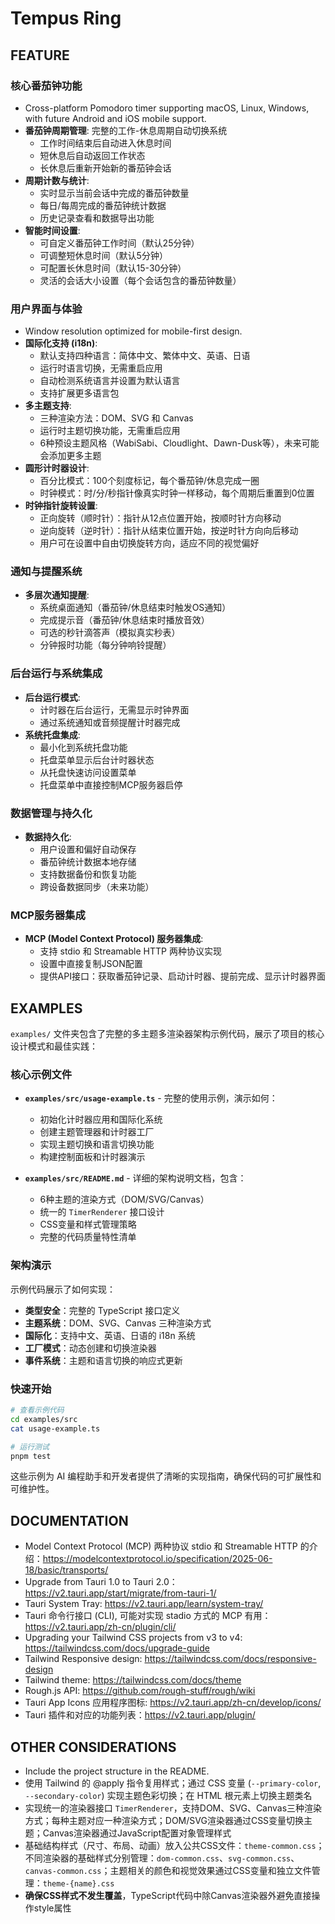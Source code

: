 # Tempus Ring

## FEATURE

### 核心番茄钟功能

- Cross-platform Pomodoro timer supporting macOS, Linux, Windows, with future Android and iOS mobile support.
- **番茄钟周期管理**: 完整的工作-休息周期自动切换系统
  - 工作时间结束后自动进入休息时间
  - 短休息后自动返回工作状态
  - 长休息后重新开始新的番茄钟会话
- **周期计数与统计**:
  - 实时显示当前会话中完成的番茄钟数量
  - 每日/每周完成的番茄钟统计数据
  - 历史记录查看和数据导出功能
- **智能时间设置**:
  - 可自定义番茄钟工作时间（默认25分钟）
  - 可调整短休息时间（默认5分钟）
  - 可配置长休息时间（默认15-30分钟）
  - 灵活的会话大小设置（每个会话包含的番茄钟数量）

### 用户界面与体验

- Window resolution optimized for mobile-first design.
- **国际化支持 (i18n)**:
  - 默认支持四种语言：简体中文、繁体中文、英语、日语
  - 运行时语言切换，无需重启应用
  - 自动检测系统语言并设置为默认语言
  - 支持扩展更多语言包
- **多主题支持**:
  - 三种渲染方法：DOM、SVG 和 Canvas
  - 运行时主题切换功能，无需重启应用
  - 6种预设主题风格（WabiSabi、Cloudlight、Dawn-Dusk等），未来可能会添加更多主题
- **圆形计时器设计**:
  - 百分比模式：100个刻度标记，每个番茄钟/休息完成一圈
  - 时钟模式：时/分/秒指针像真实时钟一样移动，每个周期后重置到0位置
- **时钟指针旋转设置**:
  - 正向旋转（顺时针）：指针从12点位置开始，按顺时针方向移动
  - 逆向旋转（逆时针）：指针从结束位置开始，按逆时针方向向后移动
  - 用户可在设置中自由切换旋转方向，适应不同的视觉偏好

### 通知与提醒系统

- **多层次通知提醒**:
  - 系统桌面通知（番茄钟/休息结束时触发OS通知）
  - 完成提示音（番茄钟/休息结束时播放音效）
  - 可选的秒针滴答声（模拟真实秒表）
  - 分钟报时功能（每分钟响铃提醒）

### 后台运行与系统集成

- **后台运行模式**:
  - 计时器在后台运行，无需显示时钟界面
  - 通过系统通知或音频提醒计时器完成
- **系统托盘集成**:
  - 最小化到系统托盘功能
  - 托盘菜单显示后台计时器状态
  - 从托盘快速访问设置菜单
  - 托盘菜单中直接控制MCP服务器启停

### 数据管理与持久化

- **数据持久化**:
  - 用户设置和偏好自动保存
  - 番茄钟统计数据本地存储
  - 支持数据备份和恢复功能
  - 跨设备数据同步（未来功能）

### MCP服务器集成

- **MCP (Model Context Protocol) 服务器集成**:
  - 支持 stdio 和 Streamable HTTP 两种协议实现
  - 设置中直接复制JSON配置
  - 提供API接口：获取番茄钟记录、启动计时器、提前完成、显示计时器界面

## EXAMPLES

`examples/` 文件夹包含了完整的多主题多渲染器架构示例代码，展示了项目的核心设计模式和最佳实践：

### 核心示例文件

- **`examples/src/usage-example.ts`** - 完整的使用示例，演示如何：
  - 初始化计时器应用和国际化系统
  - 创建主题管理器和计时器工厂
  - 实现主题切换和语言切换功能
  - 构建控制面板和计时器演示

- **`examples/src/README.md`** - 详细的架构说明文档，包含：
  - 6种主题的渲染方式（DOM/SVG/Canvas）
  - 统一的 `TimerRenderer` 接口设计
  - CSS变量和样式管理策略
  - 完整的代码质量特性清单

### 架构演示

示例代码展示了如何实现：

- **类型安全**：完整的 TypeScript 接口定义
- **主题系统**：DOM、SVG、Canvas 三种渲染方式
- **国际化**：支持中文、英语、日语的 i18n 系统
- **工厂模式**：动态创建和切换渲染器
- **事件系统**：主题和语言切换的响应式更新

### 快速开始

```bash
# 查看示例代码
cd examples/src
cat usage-example.ts

# 运行测试
pnpm test
```

这些示例为 AI 编程助手和开发者提供了清晰的实现指南，确保代码的可扩展性和可维护性。

## DOCUMENTATION

- Model Context Protocol (MCP) 两种协议 stdio 和 Streamable HTTP 的介绍：<https://modelcontextprotocol.io/specification/2025-06-18/basic/transports/>
- Upgrade from Tauri 1.0 to Tauri 2.0：<https://v2.tauri.app/start/migrate/from-tauri-1/>
- Tauri System Tray: <https://v2.tauri.app/learn/system-tray/>
- Tauri 命令行接口 (CLI), 可能对实现 stadio 方式的 MCP 有用：<https://v2.tauri.app/zh-cn/plugin/cli/>
- Upgrading your Tailwind CSS projects from v3 to v4: <https://tailwindcss.com/docs/upgrade-guide>
- Tailwind Responsive design: <https://tailwindcss.com/docs/responsive-design>
- Tailwind theme: <https://tailwindcss.com/docs/theme>
- Rough.js API: <https://github.com/rough-stuff/rough/wiki>
- Tauri App Icons 应用程序图标: <https://v2.tauri.app/zh-cn/develop/icons/>
- Tauri 插件和对应的功能列表：<https://v2.tauri.app/plugin/>

## OTHER CONSIDERATIONS

- Include the project structure in the README.
- 使用 Tailwind 的 @apply 指令复用样式；通过 CSS 变量 (`--primary-color`, `--secondary-color`) 实现主题色彩切换；在 HTML 根元素上切换主题类名
- 实现统一的渲染器接口 `TimerRenderer`，支持DOM、SVG、Canvas三种渲染方式；每种主题对应一种渲染方式；DOM/SVG渲染器通过CSS变量切换主题；Canvas渲染器通过JavaScript配置对象管理样式
- 基础结构样式（尺寸、布局、动画）放入公共CSS文件：`theme-common.css`；不同渲染器的基础样式分别管理：`dom-common.css`、`svg-common.css`、`canvas-common.css`；主题相关的颜色和视觉效果通过CSS变量和独立文件管理：`theme-{name}.css`
- **确保CSS样式不发生覆盖**，TypeScript代码中除Canvas渲染器外避免直接操作style属性
